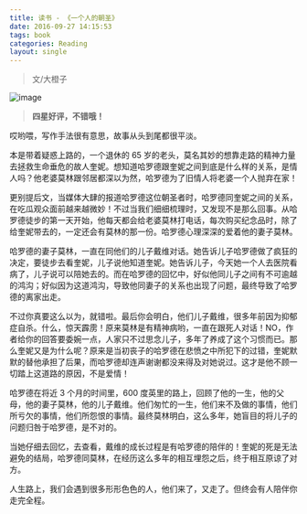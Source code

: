 ```yaml
---
title: 读书 - 《一个人的朝圣》
date: 2016-09-27 14:15:53
tags: book
categories: Reading
layout: single
---
```


> 文/大橙子

![image](https://tobyqin.github.io/images/haroldfry.jpg)

> **四星好评，不错哦！**

哎哟喂，写作手法很有意思，故事从头到尾都很平淡。

<!-- more -->

本是带着疑惑上路的，一个退休的 65 岁的老头，莫名其妙的想靠走路的精神力量去拯救生命垂危的故人奎妮。想知道哈罗德跟奎妮之间到底是什么样的关系，是情人吗？他老婆莫林跟邻居都深以为然，哈罗德为了旧情人将老婆一个人抛弃在家！

更别提后文，当媒体大肆的报道哈罗德这位朝圣者时，哈罗德同奎妮之间的关系，在吃瓜观众面前越来越微妙！不过当我们细细梳理时，又发现不是那么回事。从哈罗德徒步的第一天开始，他每天都会给老婆莫林打电话，每次购买纪念品时，除了给奎妮带去的，一定还会有莫林的那一份。哈罗德心理深深的爱着他的妻子莫林。

哈罗德的妻子莫林，一直在同他们的儿子戴维对话。她告诉儿子哈罗德做了疯狂的决定，要徒步去看奎妮，儿子说他知道奎妮。她告诉儿子，今天她一个人去医院看病了，儿子说可以陪她去的。而在哈罗德的回忆中，好似他同儿子之间有不可逾越的鸿沟；好似因为这道鸿沟，导致他同妻子的关系也出现了问题，最终导致了哈罗德的离家出走。

不过你真要这么以为，就错啦。最后你会明白，他们儿子戴维，很多年前因为抑郁症自杀。什么，惊天霹雳！原来莫林是有精神病哟，一直在跟死人对话！NO，作者给你的回答要委婉一点，人家只不过思念儿子，多年了养成了这个习惯而已。那么奎妮又是为什么呢？原来是当初丧子的哈罗德在悲愤之中所犯下的过错，奎妮默默的替他承担了后果，而哈罗德却连声谢谢都没来得及对她说过。这才是他不顾一切踏上这道路的原因，不是爱情！

哈罗德在将近 3 个月的时间里，600 度英里的路上，回顾了他的一生，他的父母，他的妻子莫林，他的儿子戴维。他们匆忙的一生，他们来不及做的事情，他们所亏欠的事情，他们所怨恨的事情。最终莫林明白，这么多年，她盲目的将儿子的问题归咎于哈罗德，是不对的。

当她仔细去回忆，去查看，戴维的成长过程是有哈罗德的陪伴的！奎妮的死是无法避免的结局，哈罗德同莫林，在经历这么多年的相互埋怨之后，终于相互原谅了对方。

人生路上，我们会遇到很多形形色色的人，他们来了，又走了。但终会有人陪伴你走完全程。

